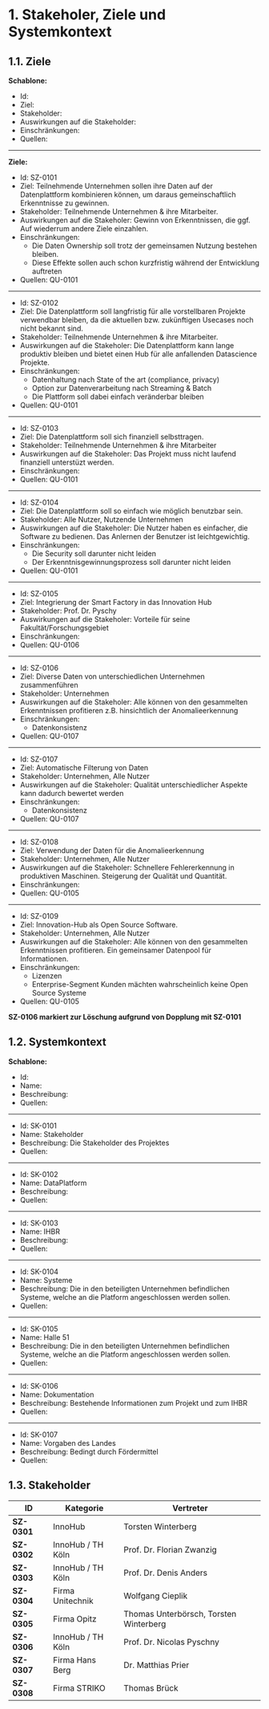 # 1. Stakeholer, Ziele und Systemkontext

## 1.1. Ziele

**Schablone:**
- Id:
- Ziel:
- Stakeholder:
- Auswirkungen auf die Stakeholder:
- Einschränkungen:
- Quellen:

---

**Ziele:**

- Id: <a name="SZ-0101">SZ-0101</a>
- Ziel: Teilnehmende Unternehmen sollen ihre Daten auf der Datenplattform kombinieren können, um daraus gemeinschaftlich Erkenntnisse zu gewinnen. 
- Stakeholder: Teilnehmende Unternehmen & ihre Mitarbeiter.
- Auswirkungen auf die Stakeholer: Gewinn von Erkenntnissen, die ggf. Auf wiederrum andere Ziele einzahlen.
- Einschränkungen: 
   - Die Daten Ownership soll trotz der gemeinsamen Nutzung bestehen bleiben.
   - Diese Effekte sollen auch schon kurzfristig während der Entwicklung auftreten
- Quellen: QU-0101

---

- Id: <a name="SZ-0102">SZ-0102</a>
- Ziel: Die Datenplattform soll langfristig für alle vorstellbaren Projekte verwendbar bleiben, da die aktuellen bzw. zukünftigen Usecases noch nicht bekannt sind.
- Stakeholder: Teilnehmende Unternehmen & ihre Mitarbeiter.
- Auswirkungen auf die Stakeholer: Die Datenplattform kann lange produktiv bleiben und bietet einen Hub für alle anfallenden Datascience Projekte.
- Einschränkungen: 
   - Datenhaltung nach State of the art (compliance, privacy)
   - Option zur Datenverarbeitung nach Streaming & Batch
   - Die Plattform soll dabei einfach veränderbar bleiben
- Quellen: QU-0101

---

- Id: <a name="SZ-0103">SZ-0103</a>
- Ziel: Die Datenplattform soll sich finanziell selbsttragen.
- Stakeholder: Teilnehmende Unternehmen & ihre Mitarbeiter
- Auswirkungen auf die Stakeholer: Das Projekt muss nicht laufend finanziell unterstüzt werden.
- Einschränkungen: 
- Quellen: QU-0101

---

- Id: <a name="SZ-0104">SZ-0104</a>
- Ziel: Die Datenplattform soll so einfach wie möglich benutzbar sein.
- Stakeholder: Alle Nutzer, Nutzende Unternehmen 
- Auswirkungen auf die Stakeholer: Die Nutzer haben es einfacher, die Software zu bedienen. Das Anlernen der Benutzer ist leichtgewichtig.
- Einschränkungen: 
   - Die Security soll darunter nicht leiden 
   - Der Erkenntnisgewinnungsprozess soll darunter nicht leiden
- Quellen: QU-0101

---

- Id: <a name="SZ-0105">SZ-0105</a>
- Ziel: Integrierung der Smart Factory in das Innovation Hub
- Stakeholder: Prof. Dr. Pyschy
- Auswirkungen auf die Stakeholer: Vorteile für seine Fakultät/Forschungsgebiet
- Einschränkungen: 
- Quellen: QU-0106
  
---
  
- Id: <a name="SZ-0106">SZ-0106</a>
- Ziel: Diverse Daten von unterschiedlichen Unternehmen zusammenführen 
- Stakeholder: Unternehmen
- Auswirkungen auf die Stakeholer: Alle können von den gesammelten Erkenntnissen profitieren z.B. hinsichtlich der Anomalieerkennung
- Einschränkungen: 
   - Datenkonsistenz
- Quellen: QU-0107

---

- Id: <a name="SZ-0107">SZ-0107</a>
- Ziel: Automatische Filterung von Daten
- Stakeholder: Unternehmen, Alle Nutzer
- Auswirkungen auf die Stakeholer: Qualität unterschiedlicher Aspekte kann dadurch bewertet werden
- Einschränkungen: 
   - Datenkonsistenz
- Quellen: QU-0107
  
---
  
- Id: <a name="SZ-0108">SZ-0108</a>
- Ziel: Verwendung der Daten für die Anomalieerkennung
- Stakeholder: Unternehmen, Alle Nutzer
- Auswirkungen auf die Stakeholer: Schnellere Fehlererkennung in produktiven Maschinen. Steigerung der Qualität und Quantität.
- Einschränkungen: 
- Quellen: QU-0105

---

- Id: <a name="SZ-0109">SZ-0109</a>
- Ziel: Innovation-Hub als Open Source Software.
- Stakeholder: Unternehmen, Alle Nutzer
- Auswirkungen auf die Stakeholer: Alle können von den gesammelten Erkenntnissen profitieren. Ein gemeinsamer Datenpool für Informationen.
- Einschränkungen: 
   - Lizenzen
   - Enterprise-Segment Kunden mächten wahrscheinlich keine Open Source Systeme
- Quellen: QU-0105

**SZ-0106 markiert zur Löschung aufgrund von Dopplung mit SZ-0101**

## 1.2. Systemkontext

**Schablone:**
- Id:
- Name:
- Beschreibung:
- Quellen:

---

- Id: SK-0101
- Name: Stakeholder
- Beschreibung: Die Stakeholder des Projektes
- Quellen: 

---

- Id: SK-0102
- Name: DataPlatform
- Beschreibung: 
- Quellen: 

---

- Id: SK-0103
- Name: IHBR
- Beschreibung: 
- Quellen: 

---

- Id: SK-0104
- Name: Systeme
- Beschreibung: Die in den beteiligten Unternehmen befindlichen Systeme, welche an die Platform angeschlossen werden sollen.
- Quellen: 

---

- Id: SK-0105
- Name: Halle 51
- Beschreibung: Die in den beteiligten Unternehmen befindlichen Systeme, welche an die Platform angeschlossen werden sollen.
- Quellen: 

---

- Id: SK-0106
- Name: Dokumentation
- Beschreibung: Bestehende Informationen zum Projekt und zum IHBR
- Quellen: 

---

- Id: SK-0107
- Name: Vorgaben des Landes
- Beschreibung: Bedingt durch Fördermittel
- Quellen: 

## 1.3. Stakeholder

ID | Kategorie | Vertreter
-------- | -------- | --------
<a name="SZ-0301">**SZ-0301**</a> | InnoHub | Torsten Winterberg
<a name="SZ-0302">**SZ-0302**</a> | InnoHub / TH Köln | Prof. Dr. Florian Zwanzig
<a name="SZ-0303">**SZ-0303**</a> | InnoHub / TH Köln | Prof. Dr. Denis Anders
<a name="SZ-0304">**SZ-0304**</a> | Firma Unitechnik | Wolfgang Cieplik
<a name="SZ-0305">**SZ-0305**</a> | Firma Opitz | Thomas Unterbörsch, Torsten Winterberg
<a name="SZ-0306">**SZ-0306**</a> | InnoHub / TH Köln | Prof. Dr. Nicolas Pyschny
<a name="SZ-0307">**SZ-0307**</a> | Firma Hans Berg | Dr. Matthias Prier
<a name="SZ-0308">**SZ-0308**</a> | Firma STRIKO | Thomas Brück
